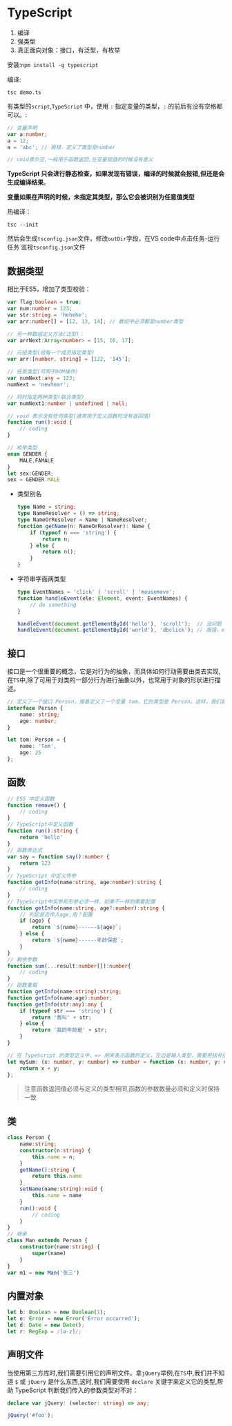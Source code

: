# TypeScript

1. 编译
2. 强类型
3. 真正面向对象：接口，有泛型，有枚举

安装:`npm install -g typescript`

编译:

```shell
tsc demo.ts
```

有类型的`script`,`TypeScript` 中，使用 `:` 指定变量的类型，`:` 的前后有没有空格都可以。:

```typescript
// 变量声明
var a:number;
a = 12;
a = 'abc'; // 报错，定义了类型是number

// void表示空,一般用于函数返回,在变量赋值的时候没有意义
```

**TypeScript 只会进行静态检查，如果发现有错误，编译的时候就会报错,但还是会生成编译结果**。

**变量如果在声明的时候，未指定其类型，那么它会被识别为任意值类型**

热编译：

```shell
tsc --init
```

然后会生成`tsconfig.json`文件，修改`outDir`字段，在VS code中点击任务-运行任务 监视`tsconfig.json`文件

## 数据类型

相比于ES5，增加了类型校验：

```typescript
var flag:boolean = true;
var num:number = 123;
var str:string = 'hehehe';
var arr:number[] = [12, 13, 14]; // 数组中必须都是number类型

// 另一种数组定义方法(泛型)：
var arrNext:Array<number> = [15, 16, 17];

// 元组类型(给每一个成员指定类型)
var arr:[number, string] = [122, '145'];

// 任意类型(可用于DOM操作)
var numNext:any = 123;
numNext = 'newYear';

// 同时指定两种类型(联合类型)
var numNext1:number | undefined | null;

// void 表示没有任何类型(通常用于定义函数时没有返回值)
function run():void {
    // coding
}

// 枚举类型
enum GENDER {
    MALE,FAMALE
}
let sex:GENDER;
sex = GENDER.MALE
```

+ 类型别名

  ```typescript
  type Name = string;
  type NameResolver = () => string;
  type NameOrResolver = Name | NameResolver;
  function getName(n: NameOrResolver): Name {
      if (typeof n === 'string') {
          return n;
      } else {
          return n();
      }
  }
  ```

+ 字符串字面两类型

  ```typescript
  type EventNames = 'click' | 'scroll' | 'mousemove';
  function handleEvent(ele: Element, event: EventNames) {
      // do something
  }
  
  handleEvent(document.getElementById('hello'), 'scroll');  // 没问题
  handleEvent(document.getElementById('world'), 'dbclick'); // 报错，event 不能为 'dbclick'
  ```

  

## 接口

接口是一个很重要的概念，它是对行为的抽象，而具体如何行动需要由类去实现,在`TS`中,除了可用于对类的一部分行为进行抽象以外，也常用于对象的形状进行描述。

```typescript
// 定义了一个接口 Person，接着定义了一个变量 tom，它的类型是 Person。这样，我们就约束了 tom 的形状必须和接口 Person 一致。多一些属性或者少一些属性都是不允许的.
interface Person {
    name: string;
    age: number;
}

let tom: Person = {
    name: 'Tom',
    age: 25
};


```



## 函数

```typescript
// ES5 中定义函数
function remove() {
    // coding
}
// TypeScript中定义函数
function run():string {
    return 'hello'
}
// 函数表达式
var say = function say():number {
    return 123
}
// TypeScript 中定义传参
function getInfo(name:string, age:number):string {
    // coding
}
// TypeScript中实参和形参必须一样，如果不一样则需要配置
function getInfo(name:string, age?:number):string {
    // 判定是否传入age,用？配置
    if (age) {
        return `${name}------${age}`;
    } else {
        return `${name}------年龄保密`;
    }
}
// 剩余参数
function sum(...result:number[]):number{
    // coding
}
// 函数重载
function getInfo(name:string):string;
function getInfo(name:age):number;
function getInfo(str:any):any {
    if (typeof str === 'string') {
        return '我叫' + str;
    } else {
        return '我的年龄是' + str;
    }
}

// 在 TypeScript 的类型定义中，=> 用来表示函数的定义，左边是输入类型，需要用括号括起来，右边是输出类型。
let mySum: (x: number, y: number) => number = function (x: number, y: number): number {
    return x + y;
};
```

> 注意函数返回值必须与定义的类型相同,函数的参数数量必须和定义时保持一致

## 类

```typescript
class Person {
    name:string;
    constructor(n:string) {
        this.name = n;
    }
    getName():string {
        return this.name
    }
    setName(name:string):void {
        this.name = name
    }
    run():void {
        // coding
    }
}
// 继承
class Man extends Person {
    constructor(name:string) {
        super(name)
    }
}
var m1 = new Man('张三')
```

## 内置对象

```typescript
let b: Boolean = new Boolean(1);
let e: Error = new Error('Error occurred');
let d: Date = new Date();
let r: RegExp = /[a-z]/;


```



## 声明文件

当使用第三方库时,我们需要引用它的声明文件。拿`jQuery`举例,在`TS`中,我们并不知道 `$` 或 `jQuery` 是什么东西,这时,我们需要使用 `declare` 关键字来定义它的类型,帮助 TypeScript 判断我们传入的参数类型对不对：

```typescript
declare var jQuery: (selector: string) => any;

jQuery('#foo');
```

